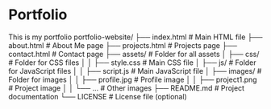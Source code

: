 # Portfolio
This is my portfolio
portfolio-website/
├── index.html               # Main HTML file
├── about.html               # About Me page
├── projects.html            # Projects page
├── contact.html             # Contact page
├── assets/                  # Folder for all assets
│   ├── css/                 # Folder for CSS files
│   │   ├── style.css        # Main CSS file
│   ├── js/                  # Folder for JavaScript files
│   │   ├── script.js        # Main JavaScript file
│   ├── images/              # Folder for images
│   │   ├── profile.jpg      # Profile image
│   │   ├── project1.png     # Project image
│   │   └── ...              # Other images
├── README.md                # Project documentation
└── LICENSE                  # License file (optional)
